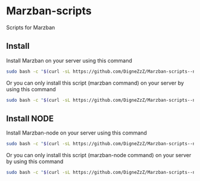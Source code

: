 # Marzban-scripts
Scripts for Marzban

## Install
Install Marzban on your server using this command
```bash
sudo bash -c "$(curl -sL https://github.com/DigneZzZ/Marzban-scripts--n/raw/master/marzban.sh)" @ install
```
Or you can only install this script (marzban command) on your server by using this command
```bash
sudo bash -c "$(curl -sL https://github.com/DigneZzZ/Marzban-scripts--n/raw/master/marzban.sh)" @ install-script
```


## Install NODE
Install Marzban-node on your server using this command
```bash
sudo bash -c "$(curl -sL https://github.com/DigneZzZ/Marzban-scripts--n/raw/node/marzban-node.sh)" @ install
```
Or you can only install this script (marzban-node command) on your server by using this command
```bash
sudo bash -c "$(curl -sL https://github.com/DigneZzZ/Marzban-scripts--n/raw/node/marzban-node.sh)" @ install-script
```

